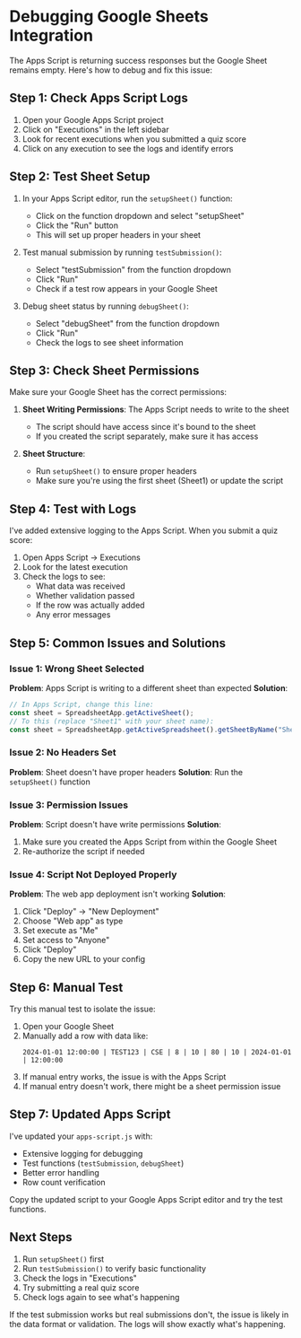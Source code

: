 # Debugging Google Sheets Integration

The Apps Script is returning success responses but the Google Sheet remains empty. Here's how to debug and fix this issue:

## Step 1: Check Apps Script Logs

1. Open your Google Apps Script project
2. Click on "Executions" in the left sidebar
3. Look for recent executions when you submitted a quiz score
4. Click on any execution to see the logs and identify errors

## Step 2: Test Sheet Setup

1. In your Apps Script editor, run the `setupSheet()` function:
   - Click on the function dropdown and select "setupSheet"
   - Click the "Run" button
   - This will set up proper headers in your sheet

2. Test manual submission by running `testSubmission()`:
   - Select "testSubmission" from the function dropdown
   - Click "Run"
   - Check if a test row appears in your Google Sheet

3. Debug sheet status by running `debugSheet()`:
   - Select "debugSheet" from the function dropdown
   - Click "Run"
   - Check the logs to see sheet information

## Step 3: Check Sheet Permissions

Make sure your Google Sheet has the correct permissions:

1. **Sheet Writing Permissions**: The Apps Script needs to write to the sheet
   - The script should have access since it's bound to the sheet
   - If you created the script separately, make sure it has access

2. **Sheet Structure**: 
   - Run `setupSheet()` to ensure proper headers
   - Make sure you're using the first sheet (Sheet1) or update the script

## Step 4: Test with Logs

I've added extensive logging to the Apps Script. When you submit a quiz score:

1. Open Apps Script → Executions
2. Look for the latest execution
3. Check the logs to see:
   - What data was received
   - Whether validation passed
   - If the row was actually added
   - Any error messages

## Step 5: Common Issues and Solutions

### Issue 1: Wrong Sheet Selected
**Problem**: Apps Script is writing to a different sheet than expected
**Solution**: 
```javascript
// In Apps Script, change this line:
const sheet = SpreadsheetApp.getActiveSheet();
// To this (replace "Sheet1" with your sheet name):
const sheet = SpreadsheetApp.getActiveSpreadsheet().getSheetByName("Sheet1");
```

### Issue 2: No Headers Set
**Problem**: Sheet doesn't have proper headers
**Solution**: Run the `setupSheet()` function

### Issue 3: Permission Issues
**Problem**: Script doesn't have write permissions
**Solution**: 
1. Make sure you created the Apps Script from within the Google Sheet
2. Re-authorize the script if needed

### Issue 4: Script Not Deployed Properly
**Problem**: The web app deployment isn't working
**Solution**:
1. Click "Deploy" → "New Deployment"
2. Choose "Web app" as type
3. Set execute as "Me"
4. Set access to "Anyone"
5. Click "Deploy"
6. Copy the new URL to your config

## Step 6: Manual Test

Try this manual test to isolate the issue:

1. Open your Google Sheet
2. Manually add a row with data like:
   ```
   2024-01-01 12:00:00 | TEST123 | CSE | 8 | 10 | 80 | 10 | 2024-01-01 | 12:00:00
   ```
3. If manual entry works, the issue is with the Apps Script
4. If manual entry doesn't work, there might be a sheet permission issue

## Step 7: Updated Apps Script

I've updated your `apps-script.js` with:
- Extensive logging for debugging
- Test functions (`testSubmission`, `debugSheet`)
- Better error handling
- Row count verification

Copy the updated script to your Google Apps Script editor and try the test functions.

## Next Steps

1. Run `setupSheet()` first
2. Run `testSubmission()` to verify basic functionality
3. Check the logs in "Executions"
4. Try submitting a real quiz score
5. Check logs again to see what's happening

If the test submission works but real submissions don't, the issue is likely in the data format or validation. The logs will show exactly what's happening.
